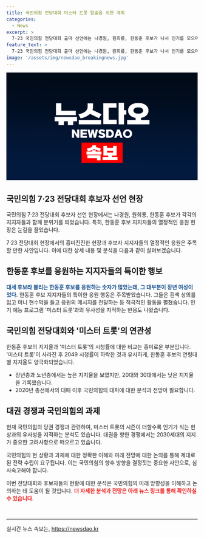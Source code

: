 ```yaml
---
title: 국민의힘 전당대회 미스터 트롯 탈출을 위한 계획
categories:
  - News
excerpt: >
  7·23 국민의힘 전당대회 출마 선언에는 나경원, 원희룡, 한동훈 후보가 나서 인기를 모으며 뜨거운 응원을 받았다. 한동훈 후보는 장년 여성을 중심으로 열렬한 지지를 얻었고, 이에 대세 후보라 불리는 그를 응원하는 풍경은 독특했다. 이는 야권의 전유물이던 팬덤이 국민의힘에도 눈에 띄게 확산됨을 보여주었다. 또한, 이번 전당대회에서 몇몇 국민의힘 인사와 취재진의 반응도 눈길을 끌었다. 현재 대권·당권 여론조사에서 한동훈 후보의 선두를 다투는 상황이지만 연령대별로는 양극화돼 있어 당권 경쟁이 어떻게 흘러갈지 주목된다.
feature_text: >
  7·23 국민의힘 전당대회 출마 선언에는 나경원, 원희룡, 한동훈 후보가 나서 인기를 모으며 뜨거운 응원을 받았다. 한동훈 후보는 장년 여성을 중심으로 열렬한 지지를 얻었고, 이에 대세 후보라 불리는 그를 응원하는 풍경은 독특했다. 이는 야권의 전유물이던 팬덤이 국민의힘에도 눈에 띄게 확산됨을 보여주었다. 또한, 이번 전당대회에서 몇몇 국민의힘 인사와 취재진의 반응도 눈길을 끌었다. 현재 대권·당권 여론조사에서 한동훈 후보의 선두를 다투는 상황이지만 연령대별로는 양극화돼 있어 당권 경쟁이 어떻게 흘러갈지 주목된다.
image: '/assets/img/newsdao_breakingnews.jpg'
---
```


<p><img src="/assets/img/newsdao_breakingnews.jpg" alt="implanttips 속보" /></p>

<h2 data-ke-size="size26">국민의힘 7·23 전당대회 후보자 선언 현장</h2>

<p>국민의힘 7·23 전당대회 후보자 선언 현장에서는 나경원, 원희룡, 한동훈 후보가 각각의 지지자들과 함께 분위기를 띄었습니다. 특히, 한동훈 후보 지지자들의 열정적인 응원 현장은 눈길을 끌었습니다. </p>

<p data-ke-size="size16">7·23 전당대회 현장에서의 흥미진진한 현장과 후보자 지지자들의 열정적인 응원은 주목할 만한 사안입니다. 이에 대한 상세 내용 및 분석을 다음과 같이 살펴보겠습니다.</p>

<h2 data-ke-size="size24">한동훈 후보를 응원하는 지지자들의 특이한 행보</h2>

<p><b><span style="color: #1a5490;">대세 후보라 불리는 한동훈 후보를 응원하는 숫자가 많았는데, 그 대부분이 장년 여성이었다.</span></b> 한동훈 후보 지지자들의 특이한 응원 행동은 주목받았습니다. 그들은 흰색 상의를 입고 미니 현수막을 들고 응원의 메시지를 전달하는 등 적극적인 활동을 펼쳤습니다. 인기 예능 프로그램 '미스터 트롯'과의 유사성을 지적하는 반응도 나왔습니다. </p>

<h2 data-ke-size="size24">국민의힘 전당대회와 '미스터 트롯'의 연관성</h2>

<p>한동훈 후보의 지지율과 '미스터 트롯'의 시청률에 대한 비교는 흥미로운 부분입니다. '미스터 트롯'이 사라진 후 2049 시청률이 하락한 것과 유사하게, 한동훈 후보의 연령대별 지지율도 양극화되었습니다.</p>

<ul>
<li>장년층과 노년층에서는 높은 지지율을 보였지만, 20대와 30대에서는 낮은 지지율을 기록했습니다.</li>
<li>2020년 총선에서의 대패 이후 국민의힘의 대처에 대한 분석과 전망이 필요합니다.</li>
</ul>

<h2 data-ke-size="size24">대권 경쟁과 국민의힘의 과제</h2>

<p>현재 국민의힘의 당권 경쟁과 관련하여, 미스터 트롯의 시즌이 더할수록 인기가 식는 현상과의 유사성을 지적하는 분석도 있습니다. 대권을 향한 경쟁에서는 2030세대의 지지가 중요한 고려사항으로 떠오르고 있습니다.</p>

<p data-ke-size="size16">국민의힘의 현 상황과 과제에 대한 정확한 이해와 미래 전망에 대한 논의를 통해 제대로 된 전략 수립이 요구됩니다. 이는 국민의힘의 향후 방향을 결정짓는 중요한 사안으로, 심사숙고해야 합니다.</p>

<p>이번 전당대회와 후보자들의 현황에 대한 분석은 국민의힘의 미래 방향성을 이해하고 논의하는 데 도움이 될 것입니다. <b><span style="color: #ee2323;">더 자세한 분석과 전망은 아래 뉴스 링크를 통해 확인하실 수 있습니다.</span></b></p>

<p data-ke-size="size16">&nbsp;</p>

<hr>
실시간 뉴스 속보는, <a href="https://newsdao.kr" rel="dofollow">https://newsdao.kr</a>


